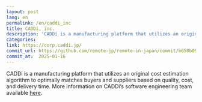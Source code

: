 ```yaml
---
layout: post
lang: en
permalink: /en/caddi_inc
title: CADDi, inc.
description: 'CADDi is a manufacturing platform that utilizes an original cost estimation algorithm to optimally matches buyers and suppliers based on quality, cost, and delivery time. More information on CADDi’s software engineering team available here.'
categories: 
link: https://corp.caddi.jp/
commit_url: https://github.com/remote-jp/remote-in-japan/commit/b650b0994970e1784f9df7f676d17574b0470674
commit_at:  2025-01-16
---
```


<p>CADDi is a manufacturing platform that utilizes an original cost estimation algorithm to optimally matches buyers and suppliers based on quality, cost, and delivery time. More information on CADDi’s software engineering team available <a href="https://speakerdeck.com/caddi_eng/caddi-the-letter-from-cto-to-all-the-engineer-applicants">here</a>.</p>

